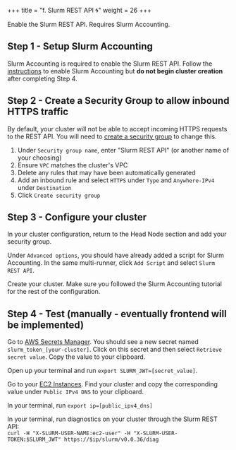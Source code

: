 +++
title = "f. Slurm REST API 🌀"
weight = 26
+++

Enable the Slurm REST API. Requires Slurm Accounting.

## Step 1 - Setup Slurm Accounting

Slurm Accounting is required to enable the Slurm REST API. Follow the [instructions](https://pcluster.cloud/02-tutorials/02-slurm-accounting.html) to enable Slurm Accounting but **do not begin cluster creation** after completing Step 4.

## Step 2 - Create a Security Group to allow inbound HTTPS traffic

By default, your cluster will not be able to accept incoming HTTPS requests to the REST API. You will need to [create a security group](https://console.aws.amazon.com/ec2/v2/home?#CreateSecurityGroup:) to change this.

1. Under `Security group name`, enter "Slurm REST API" (or another name of your choosing)
2. Ensure `VPC` matches the cluster's VPC
3. Delete any rules that may have been automatically generated
4. Add an inbound rule and select `HTTPS` under `Type` and `Anywhere-IPv4` under `Destination`
5. Click `Create security group`

## Step 3 - Configure your cluster

In your cluster configuration, return to the Head Node section and add your security group. 

Under `Advanced options`, you should have already added a script for Slurm Accounting. In the same multi-runner, click `Add Script` and select `Slurm REST API`.

Create your cluster. Make sure you followed the Slurm Accounting tutorial for the rest of the configuration.

## Step 4 - Test (manually - eventually frontend will be implemented)

Go to [AWS Secrets Manager](https://console.aws.amazon.com/secretsmanager/listsecrets?#). You should see a new secret named `slurm_token_[your-cluster]`. Click on this secret and then select `Retrieve secret value`. Copy the value to your clipboard.

Open up your terminal and run `export SLURM_JWT=[secret_value]`.

Go to your [EC2 Instances](https://console.aws.amazon.com/ec2/v2/home?#Instances:instanceState=running). Find your cluster and copy the corresponding value under `Public IPv4 DNS` to your clipboard.

In your terminal, run `export ip=[public_ipv4_dns]`

In your terminal, run diagnostics on your cluster through the Slurm REST API:  
`curl -H "X-SLURM-USER-NAME:ec2-user" -H "X-SLURM-USER-TOKEN:$SLURM_JWT" https://$ip/slurm/v0.0.36/diag`